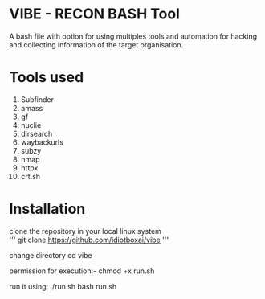 # VIBE - RECON BASH Tool
A bash file with option for using multiples tools and automation for hacking and collecting information of the target organisation.


# Tools used
1) Subfinder
2) amass
3) gf
4) nuclie
5) dirsearch
6) waybackurls
7) subzy
8) nmap
9) httpx
10) crt.sh

# Installation
clone the repository in your local linux system <br>
'''
git clone https://github.com/idiotboxai/vibe
'''

change directory
cd vibe

permission for execution:-
chmod +x run.sh

run it using:
./run.sh
bash run.sh



